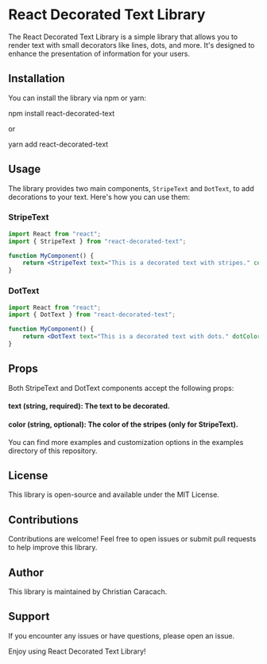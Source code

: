 # React Decorated Text Library

The React Decorated Text Library is a simple library that allows you to render text with small decorators like lines, dots, and more. It's designed to enhance the presentation of information for your users.

## Installation

You can install the library via npm or yarn:

npm install react-decorated-text

or

yarn add react-decorated-text

## Usage

The library provides two main components, `StripeText` and `DotText`, to add decorations to your text. Here's how you can use them:

### StripeText

```jsx
import React from "react";
import { StripeText } from "react-decorated-text";

function MyComponent() {
	return <StripeText text="This is a decorated text with stripes." color="primary" />;
}
```

### DotText

```jsx
import React from "react";
import { DotText } from "react-decorated-text";

function MyComponent() {
	return <DotText text="This is a decorated text with dots." dotColor="error" />;
}
```

## Props

Both StripeText and DotText components accept the following props:

#### text (string, required): The text to be decorated.

#### color (string, optional): The color of the stripes (only for StripeText).

You can find more examples and customization options in the examples directory of this repository.

## License

This library is open-source and available under the MIT License.

## Contributions

Contributions are welcome! Feel free to open issues or submit pull requests to help improve this library.

## Author

This library is maintained by Christian Caracach.

## Support

If you encounter any issues or have questions, please open an issue.

Enjoy using React Decorated Text Library!
